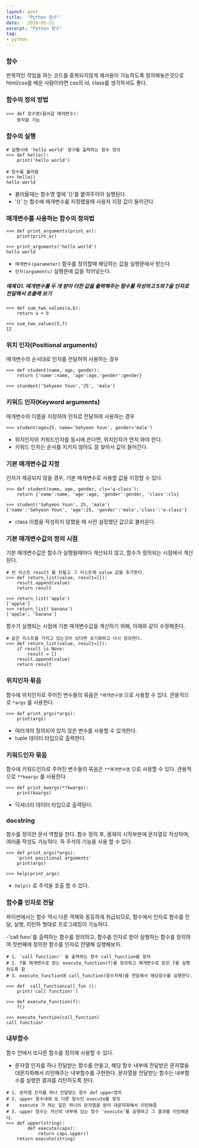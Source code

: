 ```yaml
---
layout: post
title:  "Python 함수"
date:   2018-05-21
excerpt: "Python 함수"
tag:
- python
---
```

### 함수

반복적인 작업을 하는 코드를 중복되지않게 재사용이 가능하도록 정의해놓은것으로 html/css를 배운 사람이라면 css의 id, class를 생각하셔도 좋다.

### 함수의 정의 방법
```
>>> def 함수명(들어갈 매개변수):
    동작할 기능
```

### 함수의 실행
```
# 실행시에 'hello world' 문구를 출력하는 함수 정의
>>> def hello():
    print('hello world')

# 함수를 불러옴
>>> hello()
hello world
```
- 불러올때는 함수명 옆에 '()'를 붙여주어야 실행된다.
- '()' 는 함수에 매개변수를 지정했을때 사용자 지정 값이 들어간다.

### 매개변수를 사용하는 함수의 정의법
```
>>> def print_arguments(print_ar):
    print(print_ar)

>>> print_arguments('hello world')
hello world
```
- ```매개변수(parameter)``` 함수를 정의할때 해당하는 값을 실행문에서 받는다.
- ```인자(arguments)``` 실행문에 값을 적어넣는다.

##### 예제 01. 매개변수를 두 개 받아 더한 값을 출력해주는 함수를 작성하고 5와 7을 인자로 전달해서 호출해 보기
```
>>> def sum_two_values(a,b):
    return a + b

>>> sum_two_values(5,7)
12
```
### 위치 인자(Positional arguments)
매개변수의 순서대로 인자를 전달하여 사용하는 경우
```
>>> def student(name, age, gender):
    return {'name':name, 'age':age,'gender':gender}

>>> stundent('Sehyeon Youn','25', 'male')
```

### 키워드 인자(Keyword arguments)
매개변수의 이름을 지정하여 인자로 전달하여 사용하는 경우
```
>>> student(age=25, name='Sehyeon Youn', gender='male')
```
- 위치인자와 키워드인자를 동시에 쓴다면, 위치인자가 먼저 와야 한다.
- 키워드 인자는 순서를 지키지 않아도 잘 찾아서 값이 들어간다.

### 기본 매개변수값 지정
인자가 제공되지 않을 경우, 기본 매개변수로 사용할 값을 지정할 수 있다.
```
>>> def student(name, age, gender, cls='a-class'):
    return {'name':name, 'age':age, 'gender':gender, 'class':cls}

>>> student('Sehyeon Youn', 25, 'male')
{'name':'Sehyeon Youn', 'age':25, 'gender':'male','class':'a-class'}
```
- class 이름을 작성하지 않했을 때 사전 설정했던 값으로 불러온다.

### 기본 매개변수값의 정의 시점
기본 매개변수값은 함수가 실행될때마다 계산되지 않고, 함수가 정의되는 시점에서 계산된다.
```
# 빈 리스트 result 를 만들고 그 리스트에 value 값을 추가한다.
>>> def return_list(value, result=[]):
    result.append(value)
    return result

>>> return_list('apple')
['apple']
>>> return_list('banana')
['apple', 'banana']
```
함수가 실행되는 시점에 기본 매개변수값을 계산하기 위해, 아래와 같이 수정해준다.
```
# 같은 리스트를 가지고 있는것이 있다면 초기화하고 다시 정의한다.
>>> def return_list(value, result=[]):
    if result is None:
        result = []
    result.append(value)
    return result
```

### 위치인자 묶음
함수에 위치인자로 주어진 변수들의 묶음은 ```*매개변수명``` 으로 사용할 수 있다. 관용적으로 ```*args``` 를 사용한다.
```
>>> def print_args(*args):
    print(args)
```
- 여러개의 정의되어 있지 않은 변수를 사용할 수 있개한다.
- tuple 데이터 타입으로 출력한다.
### 키워드인자 묶음
함수에 키워드인자로 주어진 변수들의 묶음은 ```**매개변수명``` 으로 사용할 수 있다. 관용적으로 ```**kwargs``` 를 사용한다.
```
>>> def print_kwargs(**kwargs):
    print(kwargs)
```
- 딕셔너리 데이터 타입으로 출력된다.

### docstring
함수를 정의한 문서 역할을 한다.
함수 정의 후, 몸체의 시작부분에 문자열로 작상하며, 여러줄 작성도 가능하다. 즉 주석의 기능을 사용 할 수 있다.
```
>>> def print_args(*args):
    'print positional arguments'
    print(args)

>>> help(print_args)
```
- ```help()``` 로 주석을 호출 할 수 있다.

### 함수를 인자로 전달
파이썬에서는 함수 역시 다른 객체와 동등하게 취급되므로, 함수에서 인자로 함수를 전달, 실행, 리턴하 형태로 프로그래밍이 가능하다.

-'call func'를 출력하는 함수를 정의하고, 함수를 인자로 받아 실행하는 함수를 정의하여 첫번째에 정의한 함수를 인자로 전댈해 실행해보자.

```
# 1. 'call function!' 을 출력하는 함수 call_function을 정의
# 2. f를 매개변수로 받는 execute_function(f)를 정의하고 매개변수로 받은 f를 실행하도록 함
# 3. execute_function에 call_function(함수자체)를 전달해서 해당함수를 실행한다.

>>> def  call_functioncall_fun ():
    print('call function!')

>>> def execute_function(f):
    f()

>>> execute_function(call_function)
call function!
```

### 내부함수
함수 안에서 또다른 함수를 정의해 사용할 수 있다.
- 문자열 인자를 하나 전달받는 함수를 만들고, 해당 함수 내부에 전달받은 문자열을 대문자화해서 리턴해주는 내부함수를 구현한다. 문자열을 전달받는 함수는 내부함수를 실행한 결과를 리턴하도록 한다.

```
# 1. 문자열 인자를 하나 전달받는 함수 def upper정의
# 2. upper 함수내에 또 다른 함수인 execute를 정의
#    execute 가 하는 일은 하나의 문자열을 받아 대문자화해서 리턴해줌
# 3. upper 함수는 자신의 내부에 있는 함수 'execute'를 실헹하고 그 결과를 리턴해준다.
>>> def upper(string):
        def execute(caps):
            return caps.upper()
    return execute(string)
```

